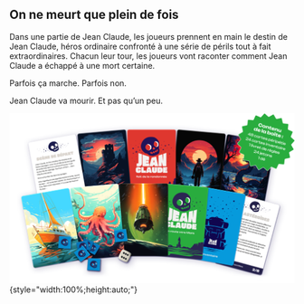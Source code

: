 ## On ne meurt que plein de fois

Dans une partie de Jean Claude, les joueurs prennent en main le destin de Jean Claude, héros ordinaire confronté à une série de périls tout à fait extraordinaires. Chacun leur tour, les joueurs vont raconter comment Jean Claude a échappé à une mort certaine. 

Parfois ça marche. Parfois non.

Jean Claude va mourir. Et pas qu’un peu.

![Plusieurs decks](../assets/images/decks.png){style="width:100%;height:auto;"}